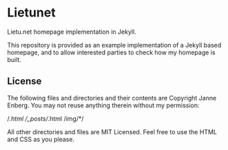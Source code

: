 # Lietunet

Lietu.net homepage implementation in Jekyll.

This repository is provided as an example implementation of a Jekyll based homepage, and to allow interested parties to check how my homepage is built.

## License

The following files and directories and their contents are Copyright Janne Enberg. You may not reuse anything therein without my permission:

/*.html
/_posts/*.html
/img/*/

All other directories and files are MIT Licensed. Feel free to use the HTML and CSS as you please.


